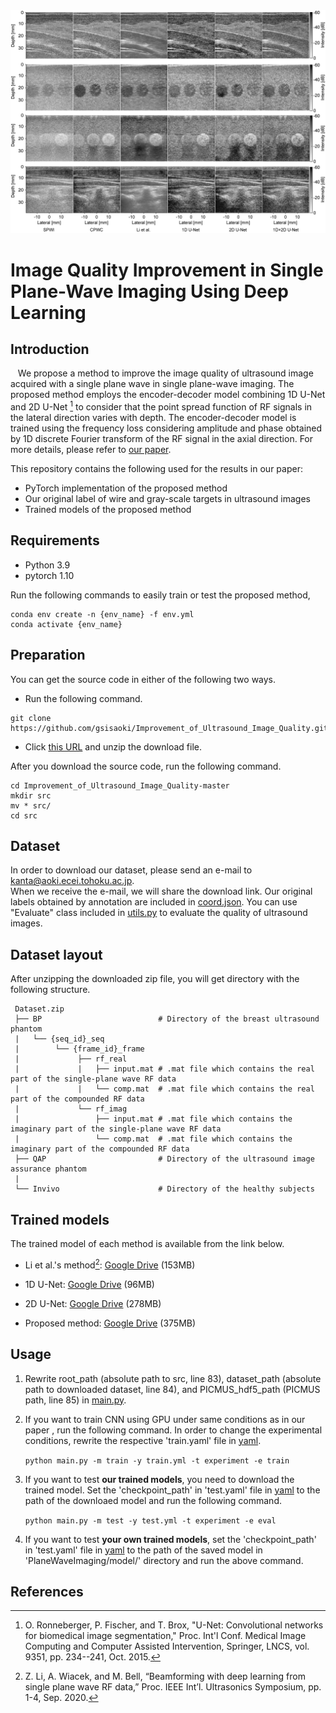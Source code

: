 <img src="figure/thumbnail.jpg">

# Image Quality Improvement in Single Plane-Wave Imaging Using Deep Learning

## Introduction
&nbsp;&nbsp;&nbsp;We propose a method to improve the image quality of ultrasound image acquired with a single plane wave in single plane-wave imaging.
The proposed method employs the encoder-decoder model combining 1D U-Net and 2D U-Net [^1] to consider that the point spread function of RF signals in the lateral direction varies with depth.
The encoder-decoder model is trained using the frequency loss considering amplitude and phase obtained by 1D discrete Fourier transform of the RF signal in the axial direction.
For more details, please refer to [our paper](https://github.com/gsisaoki/Improvement_of_Ultrasound_Image_Quality).

This repository contains the following used for the results in our paper:
- PyTorch implementation of the proposed method
- Our original label of wire and gray-scale targets in ultrasound images
- Trained models of the proposed method

## Requirements  
  * Python 3.9
  * pytorch 1.10

Run the following commands to easily train or test the proposed method,
```
conda env create -n {env_name} -f env.yml
conda activate {env_name}
```

## Preparation
You can get the source code in either of the following two ways.
- Run the following command.
```
git clone https://github.com/gsisaoki/Improvement_of_Ultrasound_Image_Quality.git
```
- Click [this URL](https://github.com/gsisaoki/Improvement_of_Ultrasound_Image_Quality/archive/refs/heads/master.zip) and unzip the download file.

After you download the source code, run the following command.
```
cd Improvement_of_Ultrasound_Image_Quality-master
mkdir src
mv * src/
cd src
```

## Dataset

In order to download our dataset, please send an e-mail to <a href="mailto:kanta@aoki.ecei.tohoku.ac.jp">kanta@aoki.ecei.tohoku.ac.jp</a>.<br>
When we receive the e-mail, we will share the download link.
Our original labels obtained by annotation are included in [coord.json](./coord.json).
You can use "Evaluate" class included in [utils.py](./utils.py) to evaluate the quality of ultrasound images.

## Dataset layout

After unzipping the downloaded zip file, you will get directory with the following structure.
```
 Dataset.zip
 ├── BP                          # Directory of the breast ultrasound phantom
 |   └── {seq_id}_seq
 |        └── {frame_id}_frame
 |             ├── rf_real
 |             |   ├── input.mat # .mat file which contains the real part of the single-plane wave RF data
 |             |   └── comp.mat  # .mat file which contains the real part of the compounded RF data
 |             └── rf_imag
 |                 ├── input.mat # .mat file which contains the imaginary part of the single-plane wave RF data
 |                 └── comp.mat  # .mat file which contains the imaginary part of the compounded RF data
 ├── QAP                         # Directory of the ultrasound image assurance phantom
 |
 └── Invivo                      # Directory of the healthy subjects
```

## Trained models
The trained model of each method is available from the link below.

- Li et al.'s method[^2]: [Google Drive](https://drive.google.com/file/d/1cM3SAETD2We14dlFojw6eAHMmlgQQm-V/view?usp=sharing) (153MB)

- 1D U-Net: [Google Drive](https://drive.google.com/file/d/14ThMXJwG1tyJHrZcN1hpOcVu58LXjyv6/view?usp=sharing) (96MB)

- 2D U-Net: [Google Drive](https://drive.google.com/file/d/1pg47XUWWA1iEgsa1GzORKJQYDfn0K0cc/view?usp=sharing) (278MB)

- Proposed method: [Google Drive](https://drive.google.com/file/d/1i5k8pl41aun3r3ihA79fIxEJeKdkiPLp/view?usp=sharing) (375MB)

## Usage
1. Rewrite root_path (absolute path to src, line 83), dataset_path (absolute path to downloaded dataset, line 84), and PICMUS_hdf5_path (PICMUS path, line 85) in [main.py](./main.py).
2. If you want to train CNN using GPU under same conditions as in our paper , run the following command. In order to change the experimental conditions, rewrite the respective 'train.yaml' file in [yaml](./yaml).  

    `python main.py -m train -y train.yml -t experiment -e train`

3. If you want to test **our trained models**, you need to download the trained model. Set the 'checkpoint_path' in 'test.yaml' file in [yaml](./yaml) to the path of the downloaed model and run the following command.

    `python main.py -m test -y test.yml -t experiment -e eval`

4. If you want to test **your own trained models**, set the 'checkpoint_path' in 'test.yaml' file in [yaml](./yaml) to the path of the saved model in 'PlaneWaveImaging/model/' directory and run the above command.

## References
[^1]: O. Ronneberger, P. Fischer, and T. Brox, "U-Net: Convolutional networks for biomedical image segmentation," Proc. Int'l Conf. Medical Image Computing and Computer Assisted Intervention, Springer, LNCS, vol. 9351, pp. 234--241, Oct. 2015.
[^2]: Z. Li, A. Wiacek, and M. Bell, “Beamforming with deep learning from single plane wave RF data,” Proc. IEEE Int’l. Ultrasonics Symposium, pp. 1-4, Sep. 2020.